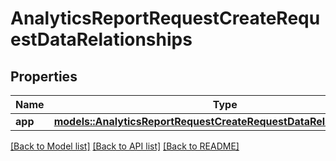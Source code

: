 # AnalyticsReportRequestCreateRequestDataRelationships

## Properties

Name | Type | Description | Notes
------------ | ------------- | ------------- | -------------
**app** | [**models::AnalyticsReportRequestCreateRequestDataRelationshipsApp**](AnalyticsReportRequestCreateRequest_data_relationships_app.md) |  | 

[[Back to Model list]](../README.md#documentation-for-models) [[Back to API list]](../README.md#documentation-for-api-endpoints) [[Back to README]](../README.md)


